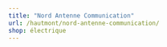 ```yaml
---
title: "Nord Antenne Communication"
url: /hautmont/nord-antenne-communication/
shop: électrique
---
```

